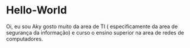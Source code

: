 # Hello-World

Oi, eu sou Aky
gosto muito da area de TI ( especificamente da area de segurança da informação)
e curso o ensino superior na area de redes de computadores.
